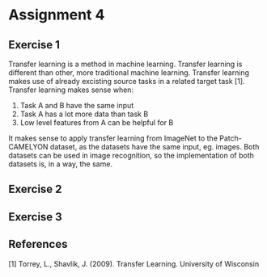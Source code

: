# Assignment 4
## Exercise 1
Transfer learning is a method in machine learning. Transfer learning is different than other, more traditional machine learning. Transfer learning makes use of already excisting source tasks in a related target task [1]. Transfer learning makes sense when:
  1. Task A and B have the same input
  2. Task A has a lot more data than task B
  3. Low level features from A can be helpful for B

It makes sense to apply transfer learning from ImageNet to the Patch-CAMELYON dataset, as the datasets have the same input, eg. images. Both datasets can be used in image recognition, so the implementation of both datasets is, in a way, the same. 
## Exercise 2


## Exercise 3


## References

[1] Torrey, L., Shavlik, J. (2009). Transfer Learning. University of Wisconsin
